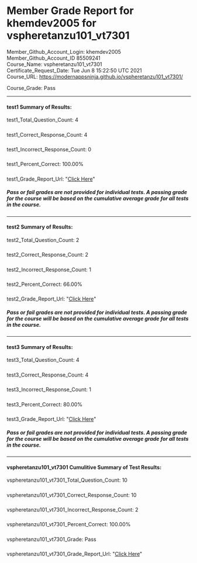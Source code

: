 # Member Grade Report for khemdev2005 for vspheretanzu101_vt7301  
   
Member_Github_Account_Login: khemdev2005  
Member_Github_Account_ID 85509241  
Course_Name: vspheretanzu101_vt7301  
Certificate_Request_Date: Tue Jun  8 15:22:50 UTC 2021  
Course_URL: https://modernappsninja.github.io/vspheretanzu101_vt7301/  
   
Course_Grade: Pass
   
---  
#### test1 Summary of Results:  
test1_Total_Question_Count: 4
#####  
test1_Correct_Response_Count: 4
#####  
test1_Incorrect_Response_Count: 0
#####  
test1_Percent_Correct: 100.00%
#####  
test1_Grade_Report_Url: "[Click Here](https://github.com/modernappsninjas/khemdev2005/blob/main/static/userdata/courses/vspheretanzu101_vt7301/grade_report.pr985.test1.md)"
##### Pass or fail grades are not provided for individual tests. A passing grade for the course will be based on the cumulative average grade for all tests in the course.  
#####  
---  
#### test2 Summary of Results:  
test2_Total_Question_Count: 2
#####  
test2_Correct_Response_Count: 2
#####  
test2_Incorrect_Response_Count: 1
#####  
test2_Percent_Correct: 66.00%
#####  
test2_Grade_Report_Url: "[Click Here](https://github.com/modernappsninjas/khemdev2005/blob/main/static/userdata/courses/vspheretanzu101_vt7301/grade_report.pr998.test2.md)"
##### Pass or fail grades are not provided for individual tests. A passing grade for the course will be based on the cumulative average grade for all tests in the course.  
#####  
---  
#### test3 Summary of Results:  
test3_Total_Question_Count: 4
#####  
test3_Correct_Response_Count: 4
#####  
test3_Incorrect_Response_Count: 1
#####  
test3_Percent_Correct: 80.00%
#####  
test3_Grade_Report_Url: "[Click Here](https://github.com/modernappsninjas/khemdev2005/blob/main/static/userdata/courses/vspheretanzu101_vt7301/grade_report.pr1033.test3.md)"
##### Pass or fail grades are not provided for individual tests. A passing grade for the course will be based on the cumulative average grade for all tests in the course.  
#####  
---  
#### vspheretanzu101_vt7301 Cumulitive Summary of Test Results:  
vspheretanzu101_vt7301_Total_Question_Count: 10  
#####  
vspheretanzu101_vt7301_Correct_Response_Count: 10  
#####  
vspheretanzu101_vt7301_Incorrect_Response_Count: 2 
#####  
vspheretanzu101_vt7301_Percent_Correct: 100.00%  
#####  
vspheretanzu101_vt7301_Grade: Pass  
#####  
vspheretanzu101_vt7301_Grade_Report_Url: "[Click Here](https://github.com/modernappsninjas/khemdev2005/blob/main/static/userdata/courses/vspheretanzu101_vt7301/grade_report.pr1048.vspheretanzu101_vt7301.md)"
#####  
